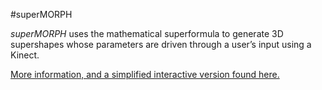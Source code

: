 #superMORPH

_superMORPH_ uses the mathematical superformula to generate 3D supershapes whose parameters are driven through a user’s input using a Kinect.

[More information, and a simplified interactive version found here.](http://v-os.ca/supermorph)